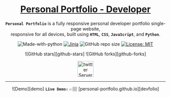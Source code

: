 <div align="center">

<h1 style="border-bottom: none">
    <b><a href="https://elias-allan.github.io/personal-portfolio">Personal Portfolio - Developer</a></b>
</h1>

**`Personal Portfolio`** is a fully responsive personal developer portfolio single-page website, <br/>
responsive for all devices, built using **`HTML`**, **`CSS`**, **`JavaScript`**, and **`Python`**.

![Made-with-python](https://img.shields.io/badge/Made%20with-Python-orange)
[![Jinja](https://github.com/elias-allan/personal-portfolio/actions/workflows/jinja.yml/badge.svg)](https://github.com/elias-allan/personal-portfolio/actions/workflows/jinja.yml)
![GitHub repo size](https://img.shields.io/github/repo-size/elias-allan/personal-portfolio)
[![License: MIT](https://img.shields.io/badge/License-MIT-yellow.svg)](https://opensource.org/licenses/MIT)

![GitHub stars][github-stars]
![GitHub forks][github-forks]

<a href="linkedin.com/in/allan-elias-b79740153">
    <img alt="twitter Server" height="50" src="https://cdn.jsdelivr.net/npm/@intergrav/devins-badges@3.2.0/assets/cozy/social/twitter-singular_64h.png">
</a>

</div>

---

<div align="center">

![Demo][demo]
**`Live Demo:`** 👉🏽 [personal-portfolio.github.io][devfolio]

</div>

